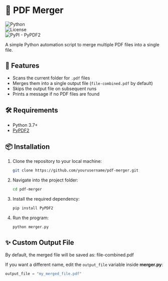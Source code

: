 # 📑 PDF Merger  

![Python](https://img.shields.io/badge/python-3.7%2B-blue.svg)  
![License](https://img.shields.io/badge/license-MIT-green.svg)  
![PyPI - PyPDF2](https://img.shields.io/badge/dependency-PyPDF2-orange.svg)  

A simple Python automation script to merge multiple PDF files into a single file.

## 🚀 Features
- Scans the current folder for `.pdf` files  
- Merges them into a single output file (`file-combined.pdf` by default)  
- Skips the output file on subsequent runs  
- Prints a message if no PDF files are found  

## 🛠 Requirements
- Python 3.7+  
- [PyPDF2](https://pypi.org/project/pypdf2/)  

## 📦 Installation

1. Clone the repository to your local machine:
    ```bash
    git clone https://github.com/yourusername/pdf-merger.git
    ```

2. Navigate into the project folder:
    ```bash
    cd pdf-merger
    ```

3. Install the required dependency:
    ```bash
    pip install PyPDF2
    ```

4. Run the program:
    ```bash
    python merger.py
    ```

## ✨ Custom Output File
By default, the merged file will be saved as: file-combined.pdf

If you want a different name, edit the `output_file` variable inside **merger.py**:
```python
output_file = "my_merged_file.pdf"